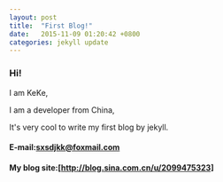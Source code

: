 ```yaml
---
layout: post
title:  "First Blog!"
date:   2015-11-09 01:20:42 +0800
categories: jekyll update
---
```


### Hi!

I am KeKe,

I am a developer from China,

It's very cool to write my first blog by jekyll.

#### E-mail:[sxsdjkk@foxmail.com]

#### My blog site:[http://blog.sina.com.cn/u/2099475323]


[http://blog.sina.com.cn/u/2099475323]: http://blog.sina.com.cn/u/2099475323
[sxsdjkk@foxmail.com]:sxsdjkk@foxmail.com
